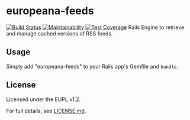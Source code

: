 # europeana-feeds

[![Build Status](https://travis-ci.org/europeana/europeana-feeds.svg?branch=develop)](https://travis-ci.org/europeana/europeana-feeds) [![Maintainability](https://api.codeclimate.com/v1/badges/4c86fcfacde65f797ad1/maintainability)](https://codeclimate.com/github/europeana/europeana-feeds/maintainability) [![Test Coverage](https://api.codeclimate.com/v1/badges/4c86fcfacde65f797ad1/test_coverage)](https://codeclimate.com/github/europeana/europeana-feeds/test_coverage)
Rails Engine to retrieve and manage cached versions of RSS feeds.

## Usage

Simply add "europeana-feeds" to your Rails app's Gemfile and `bundle`.

## License
Licensed under the EUPL v1.2.

For full details, see [LICENSE.md](LICENSE.md).
